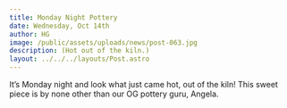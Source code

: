 ```yaml
---
title: Monday Night Pottery
date: Wednesday, Oct 14th
author: HG
image: /public/assets/uploads/news/post-063.jpg
description: (Hot out of the kiln.)
layout: ../../../layouts/Post.astro
---
```


It’s Monday night and look what just came hot, out of the kiln! This sweet piece is by none other than our OG pottery guru, Angela.
